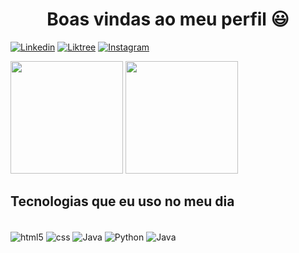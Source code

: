 

<h1 align="center"> Boas vindas ao meu perfil 😃</h1>






[![Linkedin](https://img.shields.io/badge/LinkedIn-0077B5?style=for-the-badge&logo=linkedin&logoColor=white)](https://www.linkedin.com/in/jos%C3%A9-henrique-silva-48942526a/)
[![Liktree](https://img.shields.io/badge/linktree-39E09B?style=for-the-badge&logo=linktree&logoColor=white)](https://josesilvalinktreeofc.netlify.app/)
[![Instagram](https://img.shields.io/badge/Instagram-E4405F?style=for-the-badge&logo=instagram&logoColor=white)](https://instagram.com/jose__henrique1?igshid=ZDdkNTZiNTM=)


<div>
<img height="180cm" src= "https://github-readme-stats.vercel.app/api?username=Joserem&show_icons=true&theme=dark")>
<img height="180cm" src= "https://github-readme-stats.vercel.app/api/top-langs/?username=Joserem&layout=compact&langs_count=16&theme=dark")>
</div>

## Tecnologias que eu uso no meu dia 

<div style = "display: inline_block"><br/>
  <img align= "center" alt="html5" src="https://img.shields.io/badge/HTML5-E34F26?style=for-the-badge&logo=html5&logoColor=white" />
  <img align= "center" alt="css" src="https://img.shields.io/badge/CSS3-1572B6?style=for-the-badge&logo=css3&logoColor=white" />
  <img align= "center" alt="Java" src="https://img.shields.io/badge/JavaScript-F7DF1E?style=for-the-badge&logo=javascript&logoColor=black" />
  <img align= "center" alt="Python" src="https://img.shields.io/badge/Python-14354C?style=for-the-badge&logo=python&logoColor=white" />
  <img align= "center" alt="Java" src="https://img.shields.io/badge/Java-ED8B00?style=for-the-badge&logo=openjdk&logoColor=white" />
  
</div><br/>


